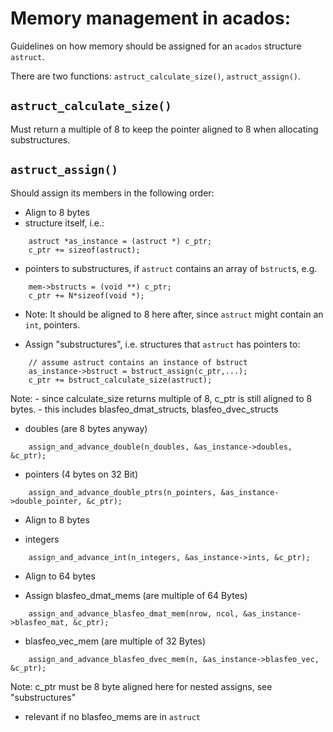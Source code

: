 # Memory management in acados:
Guidelines on how memory should be assigned for an `acados` structure `astruct`.

There are two functions: `astruct_calculate_size()`, `astruct_assign()`.

## `astruct_calculate_size()`
Must return a multiple of 8 to keep the pointer aligned to 8 when allocating substructures.


## `astruct_assign()`
Should assign its members in the following order:

- Align to 8 bytes
- structure itself, i.e.:
```
    astruct *as_instance = (astruct *) c_ptr;
    c_ptr += sizeof(astruct);
```
- pointers to substructures, if `astruct` contains an array of `bstruct`s, e.g.
```
    mem->bstructs = (void **) c_ptr;
    c_ptr += N*sizeof(void *);
```
- Note: It should be aligned to 8 here after, since `astruct` might contain an `int`, pointers.


- Assign "substructures", i.e. structures that `astruct` has pointers to:
```
    // assume astruct contains an instance of bstruct
    as_instance->bstruct = bstruct_assign(c_ptr,...);
    c_ptr += bstruct_calculate_size(astruct);
```
Note: 
    - since calculate_size returns multiple of 8, c_ptr is still aligned to 8 bytes.
    - this includes blasfeo_dmat_structs, blasfeo_dvec_structs


- doubles (are 8 bytes anyway)
```
    assign_and_advance_double(n_doubles, &as_instance->doubles, &c_ptr);
```

- pointers (4 bytes on 32 Bit)
```
    assign_and_advance_double_ptrs(n_pointers, &as_instance->double_pointer, &c_ptr);
```

- Align to 8 bytes


- integers
```
    assign_and_advance_int(n_integers, &as_instance->ints, &c_ptr);
```

- Align to 64 bytes

- Assign blasfeo_dmat_mems (are multiple of 64 Bytes)
```
    assign_and_advance_blasfeo_dmat_mem(nrow, ncol, &as_instance->blasfeo_mat, &c_ptr);
```

- blasfeo_vec_mem (are multiple of 32 Bytes)
```
    assign_and_advance_blasfeo_dvec_mem(n, &as_instance->blasfeo_vec, &c_ptr);
```

Note: c_ptr must be 8 byte aligned here for nested assigns, see "substructures"
- relevant if no blasfeo_mems are in `astruct`